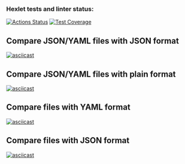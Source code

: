 ### Hexlet tests and linter status:
[![Actions Status](https://github.com/EJester21/frontend-bootcamp-project-46/workflows/hexlet-check/badge.svg)](https://github.com/EJester21/frontend-bootcamp-project-46/actions)
[![Test Coverage](https://api.codeclimate.com/v1/badges/72cf51e2738cb8440ffe/test_coverage)](https://codeclimate.com/github/EJester21/frontend-bootcamp-project-46/test_coverage)

## Compare JSON/YAML files with JSON format
[![asciicast](https://asciinema.org/a/Q9ckeNafWGoNwySU70j8r6DqK.svg)](https://asciinema.org/a/Q9ckeNafWGoNwySU70j8r6DqK)

## Compare JSON/YAML files with plain format
[![asciicast](https://asciinema.org/a/fiQ1AxjTK9j7DkYEo8LTvbTzJ.svg)](https://asciinema.org/a/fiQ1AxjTK9j7DkYEo8LTvbTzJ)

## Compare files with YAML format
[![asciicast](https://asciinema.org/a/AW6BfCU0H4n03gp7A3EgOYHqZ.svg)](https://asciinema.org/a/AW6BfCU0H4n03gp7A3EgOYHqZ)

## Compare files with JSON format
[![asciicast](https://asciinema.org/a/m10tTPRdoe9H5w10DbWO123Mp.svg)](https://asciinema.org/a/m10tTPRdoe9H5w10DbWO123Mp)